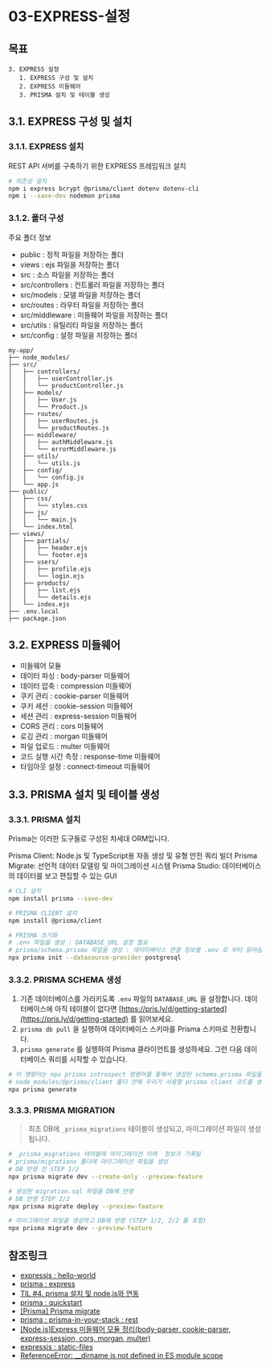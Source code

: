 # 03-EXPRESS-설정

## 목표

```tree
3. EXPRESS 설정
   1. EXPRESS 구성 및 설치
   2. EXPRESS 미들웨어
   3. PRISMA 설치 및 테이블 생성
```

## 3.1. EXPRESS 구성 및 설치

### 3.1.1. EXPRESS 설치

REST API 서버를 구축하기 위한 EXPRESS 프레임워크 설치

```bash
# 의존성 설치
npm i express bcrypt @prisma/client dotenv dotenv-cli
npm i --save-dev nodemon prisma
```

### 3.1.2. 폴더 구성

주요 폴더 정보

- public : 정적 파일을 저장하는 폴더
- views : ejs 파일을 저장하는 폴더
- src : 소스 파일을 저장하는 폴더
- src/controllers : 컨트롤러 파일을 저장하는 폴더
- src/models : 모델 파일을 저장하는 폴더
- src/routes : 라우터 파일을 저장하는 폴더
- src/middleware : 미들웨어 파일을 저장하는 폴더
- src/utils : 유틸리티 파일을 저장하는 폴더
- src/config : 설정 파일을 저장하는 폴더

```tree
my-app/
├── node_modules/
├── src/
│   ├── controllers/
│   │   ├── userController.js
│   │   └── productController.js
│   ├── models/
│   │   ├── User.js
│   │   └── Product.js
│   ├── routes/
│   │   ├── userRoutes.js
│   │   └── productRoutes.js
│   ├── middleware/
│   │   ├── authMiddleware.js
│   │   └── errorMiddleware.js
│   ├── utils/
│   │   └── utils.js
│   ├── config/
│   │   └── config.js
│   └── app.js
├── public/
│   ├── css/
│   │   └── styles.css
│   ├── js/
│   │   └── main.js
│   └── index.html
├── views/
│   ├── partials/
│   │   ├── header.ejs
│   │   └── footer.ejs
│   ├── users/
│   │   ├── profile.ejs
│   │   └── login.ejs
│   ├── products/
│   │   ├── list.ejs
│   │   └── details.ejs
│   └── index.ejs
├── .env.local
├── package.json
```

## 3.2. EXPRESS 미들웨어

- 미들웨어 모듈
- 데이터 파싱 : body-parser 미들웨어
- 데이터 압축 : compression 미들웨어
- 쿠키 관리 : cookie-parser 미들웨어
- 쿠키 세션 : cookie-session 미들웨어
- 세션 관리 : express-session 미들웨어
- CORS 관리 : cors 미들웨어
- 로깅 관리 : morgan 미들웨어
- 파일 업로드 : multer 미들웨어
- 코드 실행 시간 측정 : response-time 미들웨어
- 타임아웃 설정 : connect-timeout 미들웨어

## 3.3. PRISMA 설치 및 테이블 생성

### 3.3.1. PRISMA 설치

Prisma는 이러한 도구들로 구성된 차세대 ORM입니다.

Prisma Client: Node.js 및 TypeScript용 자동 생성 및 유형 안전 쿼리 빌더
Prisma Migrate: 선언적 데이터 모델링 및 마이그레이션 시스템
Prisma Studio: 데이터베이스의 데이터를 보고 편집할 수 있는 GUI

```bash
# CLI 설치
npm install prisma --save-dev

# PRISMA CLIENT 설치
npm install @prisma/client

# PRISMA 초기화
# .env 파일을 생성 : DATABASE_URL 설정 필요
# prisma/schema.prisma 파일을 생성 : 데이터베이스 연결 정보를 .env 로 부터 읽어옴, model 설정 필요
npx prisma init --datasource-provider postgresql
```

### 3.3.2. PRISMA SCHEMA 생성

1. 기존 데이터베이스를 가리키도록 `.env` 파일의 `DATABASE_URL` 을 설정합니다. 데이터베이스에 아직 테이블이 없다면 [https://pris.ly/d/getting-started](https://pris.ly/d/getting-started) 를 읽어보세요.
2. `prisma db pull` 을 실행하여 데이터베이스 스키마를 Prisma 스키마로 전환합니다.
3. `prisma generate` 를 실행하여 Prisma 클라이언트를 생성하세요. 그런 다음 데이터베이스 쿼리를 시작할 수 있습니다.

````bash
# 이 명령어는 npx prisma introspect 명령어를 통해서 생성된 schema.prisma 파일을 읽어서
# node_modules/@prisma/client 폴더 안에 우리가 사용할 prisma client 코드를 생성 해 준다.```
npx prisma generate
````

### 3.3.3. PRISMA MIGRATION

> 최초 DB에 `_prisma_migrations` 테이블이 생성되고, 마이그레이션 파일이 생성됩니다.

```bash
# _prisma_migrations 테이블에 마이그레이션 이력  정보가 기록됨
# prisma/migrations 폴더에 마이그레이션 파일을 생성
# DB 반영 전 STEP 1/2
npx prisma migrate dev --create-only --preview-feature

# 생성된 migration.sql 파일을 DB에 반영
# DB 반영 STEP 2/2
npx prisma migrate deploy --preview-feature

# 마이그레이션 파일을 생성하고 DB에 반영 (STEP 1/2, 2/2 를 포함)
npx prisma migrate dev --preview-feature
```

## 참조링크

- [expressjs : hello-world](https://expressjs.com/ko/starter/hello-world.html)
- [prisma : express](https://www.prisma.io/express)
- [TIL #4. prisma 설치 및 node.js와 연동](https://velog.io/@jinybear/TIL-4.-prisma-%EC%84%A4%EC%B9%98-%EB%B0%8F-node.js%EC%99%80-%EC%97%B0%EB%8F%99)
- [prisma : quickstart](https://www.prisma.io/docs/getting-started/quickstart)
- [[Prisma] Prisma migrate](https://pyh.netlify.app/prisma/prisma_migrate/)
- [prisma : prisma-in-your-stack : rest](https://www.prisma.io/docs/orm/overview/prisma-in-your-stack/rest)
- [[Node.js]Express 미들웨어 모듈 정리(body-parser, cookie-parser, express-session, cors, morgan, multer)](https://m.blog.naver.com/hj_kim97/222914781861)
- [expressjs : static-files](https://expressjs.com/en/starter/static-files.html)
- [ReferenceError: \_\_dirname is not defined in ES module scope](https://velog.io/@rlwjd31/ReferenceError-dirname-is-not-defined-in-ES-module-scope)

